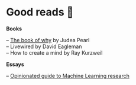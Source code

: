 # Good reads 📖

**Books**

– [The book of why](https://www.goodreads.com/book/show/36204378-the-book-of-why?from_search=true&from_srp=true&qid=PjvAYUKMRB&rank=1) by Judea Pearl  
– Livewired by David Eagleman  
– How to create a mind by Ray Kurzweil

**Essays**

– [Opinionated guide to Machine Learning research](http://joschu.net/blog/opinionated-guide-ml-research.html)

